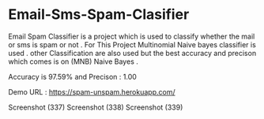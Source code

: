 # Email-Sms-Spam-Clasifier


Email Spam Classifier is a project which is used to classify whether the mail or sms is spam or not . For This Project Multinomial Naive bayes classifier is used . other Classification are also used but the best accuracy and precison which comes is on (MNB) Naive Bayes .

Accuracy is 97.59% and Precison : 1.00

Demo URL : https://spam-unspam.herokuapp.com/

Screenshot (337) Screenshot (338) Screenshot (339)
